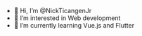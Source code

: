 - 👋 Hi, I’m @NickTicangenJr
- 👀 I’m interested in Web development
- 🌱 I’m currently learning Vue.js and Flutter

<!---
NickTicangenJr/NickTicangenJr is a ✨ special ✨ repository because its `README.md` (this file) appears on your GitHub profile.
You can click the Preview link to take a look at your changes.
--->
